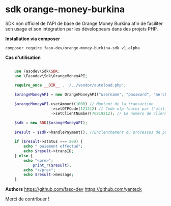 # sdk orange-money-burkina   
SDK non officiel de l'API de base de Orange Money Burkina
afin de faciliter son usage et son intégration par les développeurs
dans des projets PHP.  

**Installation via composer**
```shell
composer require faso-dev/orange-money-burkina-sdk v1.alpha
```
**Cas d'utilisation**

```php

    use Fasodev\Sdk\SDK;
    use \Fasodev\Sdk\OrangeMoneyAPI;

    require_once __DIR__ . '/../vendor/autoload.php';
    
    $orangeMoneyAPI = new OrangeMoneyAPI("username", "password", "merchantNumber", SDK::ENV_DEV);
    
    $orangeMoneyAPI->setAmount(1000) // Montant de la transaction
                    ->setOTPCode(121212) // Code otp fourni par l'utilisateur
                    ->setClientNumber(76819212); // Le numero de client

    $sdk = new SDK($orangeMoneyAPI);
    
    $result = $sdk->handlePayment(); //Enclenchement du processus de paiement
    
    if ($result->status === 200) {
        echo " paiement effectué";
        echo $result->transID;
    } else {
        echo "<pre>";
            print_r($result);
        echo "</pre>";
        echo $result->message;
    }
```
**Authors**
https://github.com/faso-dev 
https://github.com/yenteck 

Merci de contribuer !
